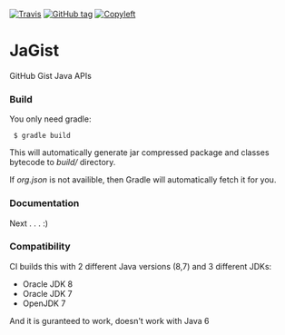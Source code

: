 [![Travis](https://img.shields.io/travis/StefanoBelli/JaGist.svg)]() [![GitHub tag](https://img.shields.io/github/tag/StefanoBelli/JaGist.svg)]() [![Copyleft](https://img.shields.io/badge/copyleft-withlove-red.svg)]()

# JaGist
GitHub Gist Java APIs

### Build
You only need gradle:

~~~
 $ gradle build
~~~

This will automatically generate jar compressed package and classes bytecode to *build/* directory.

If *org.json* is not availible, then Gradle will automatically fetch it for you.

### Documentation

Next . . . :)

### Compatibility

CI builds this with 2 different Java versions (8,7) and 3 different JDKs:
 
 * Oracle JDK 8
 * Oracle JDK 7
 * OpenJDK 7

And it is guranteed to work, doesn't work with Java 6
